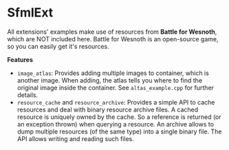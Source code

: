 SfmlExt
=======

All extensions' examples make use of resources from **Battle for Wesnoth**, which are NOT included here. Battle for Wesnoth is an open-source game, so you can easily get it's resources.

**Features**
- `image_atlas`: Provides adding multiple images to container, which is another image. When adding, the atlas tells you where to find the original image inside the container. See `altas_example.cpp` for further details.
- `resource_cache` and `resource_archive`: Provides a simple API to cache resources and deal with binary resource archive files. A cached resource is uniquely owned by the cache. So a reference is returned (or an exception thrown) when querying a resource. An archive allows to dump multiple resources (of the same type) into a single binary file. The API allows writing and reading such files.


